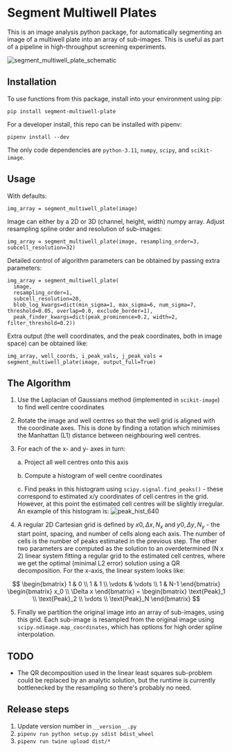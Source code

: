 # Segment Multiwell Plates

This is an image analysis python package, for automatically segmenting an image of a multiwell plate into an array of
sub-images. This is useful as part of a pipeline in high-throughput screening experiments.

![segment_multiwell_plate_schematic](https://github.com/murraycutforth/segment-multiwell-plate/assets/11088372/43852418-7767-4e7f-aba9-2da69ed3eaad)


## Installation

To use functions from this package, install into your environment using pip:

`pip install segment-multiwell-plate`

For a developer install, this repo can be installed with pipenv:

`pipenv install --dev`

The only code dependencies are `python-3.11`, `numpy`, `scipy`, and `scikit-image`. 


## Usage

With defaults:

    img_array = segment_multiwell_plate(image)

Image can either by a 2D or 3D (channel, height, width) numpy array. Adjust resampling spline order and resolution of sub-images:

    img_array = segment_multiwell_plate(image, resampling_order=3, subcell_resolution=32)

 Detailed control of algorithm parameters can be obtained by passing extra parameters:

    img_array = segment_multiwell_plate(
      image,
      resampling_order=1,
      subcell_resolution=20,
      blob_log_kwargs=dict(min_sigma=1, max_sigma=6, num_sigma=7, threshold=0.05, overlap=0.0, exclude_border=1),
      peak_finder_kwargs=dict(peak_prominence=0.2, width=2, filter_threshold=0.2))

Extra output (the well coordinates, and the peak coordinates, both in image space) can be obtained like:

    img_array, well_coords, i_peak_vals, j_peak_vals = segment_multiwell_plate(image, output_full=True)



## The Algorithm

1. Use the Laplacian of Gaussians method (implemented in `scikit-image`) to find well centre coordinates
2. Rotate the image and well centres so that the well grid is aligned with the coordinate axes. This is done by finding a rotation which minimises the Manhattan (L1) distance between neighbouring well centres.
3. For each of the x- and y- axes in turn:

     a. Project all well centres onto this axis
  
     b. Compute a histogram of well centre coordinates
  
     c. Find peaks in this histogram using `scipy.signal.find_peaks()` - these correspond to estimated x/y coordinates of cell centres in the grid. However, at this point the estimated cell centres will be slightly irregular.
An example of this histogram is: ![peak_hist_640](https://github.com/murraycutforth/segment-multiwell-plate/assets/11088372/f65e0ef3-e483-464f-8608-67d44eb4d869)

4.  A regular 2D Cartesian grid is defined by $x0, \Delta x, N_x$ and $y0, \Delta y, N_y$ - the start point, spacing, and number of cells along each axis.
The number of cells is the number of peaks estimated in the previous step. The other two parameters are computed as the solution to an overdetermined (N x 2) linear
system fitting a regular grid to the estimated cell centres, where we get the optimal (minimal L2 error) solution using a QR decomposition. For the x-axis, the linear system looks like:

$$
\begin{bmatrix}
    1 & 0 \\
    1 & 1 \\
    \vdots & \vdots \\
    1 & N-1
\end{bmatrix} \begin{bmatrix}
    x_0 \\
    \Delta x
\end{bmatrix} = \begin{bmatrix}
    \text{Peak}_1 \\
    \text{Peak}_2 \\
    \vdots \\
    \text{Peak}_N
\end{bmatrix}
$$

5. Finally we partition the original image into an array of sub-images, using this grid. Each sub-image is resampled from the original image using `scipy.ndimage.map_coordinates`,
which has options for high order spline interpolation.

 
## TODO

- The QR decomposition used in the linear least squares sub-problem could be replaced by an analytic solution, but the runtime is currently bottlenecked by the resampling so there's probably no need.


## Release steps

1. Update version number in `__version__.py`
2. `pipenv run python setup.py sdist bdist_wheel`
3. `pipenv run twine upload dist/*`
